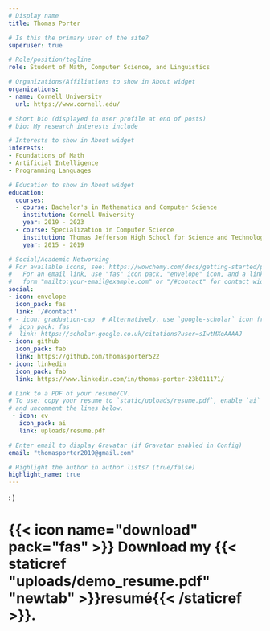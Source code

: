 ```yaml
---
# Display name
title: Thomas Porter

# Is this the primary user of the site?
superuser: true

# Role/position/tagline
role: Student of Math, Computer Science, and Linguistics 

# Organizations/Affiliations to show in About widget
organizations:
- name: Cornell University
  url: https://www.cornell.edu/

# Short bio (displayed in user profile at end of posts)
# bio: My research interests include 

# Interests to show in About widget
interests:
- Foundations of Math
- Artificial Intelligence
- Programming Languages

# Education to show in About widget
education:
  courses:
  - course: Bachelor's in Mathematics and Computer Science
    institution: Cornell University
    year: 2019 - 2023
  - course: Specialization in Computer Science
    institution: Thomas Jefferson High School for Science and Technology
    year: 2015 - 2019

# Social/Academic Networking
# For available icons, see: https://wowchemy.com/docs/getting-started/page-builder/#icons
#   For an email link, use "fas" icon pack, "envelope" icon, and a link in the
#   form "mailto:your-email@example.com" or "/#contact" for contact widget.
social:
- icon: envelope
  icon_pack: fas
  link: '/#contact'
# - icon: graduation-cap  # Alternatively, use `google-scholar` icon from `ai` icon pack
#  icon_pack: fas
#  link: https://scholar.google.co.uk/citations?user=sIwtMXoAAAAJ
- icon: github
  icon_pack: fab
  link: https://github.com/thomasporter522
- icon: linkedin
  icon_pack: fab
  link: https://www.linkedin.com/in/thomas-porter-23b011171/

# Link to a PDF of your resume/CV.
# To use: copy your resume to `static/uploads/resume.pdf`, enable `ai` icons in `params.toml`, 
# and uncomment the lines below.
 - icon: cv
   icon_pack: ai
   link: uploads/resume.pdf

# Enter email to display Gravatar (if Gravatar enabled in Config)
email: "thomasporter2019@gmail.com"

# Highlight the author in author lists? (true/false)
highlight_name: true
---
```


: )

# {{< icon name="download" pack="fas" >}} Download my {{< staticref "uploads/demo_resume.pdf" "newtab" >}}resumé{{< /staticref >}}.

